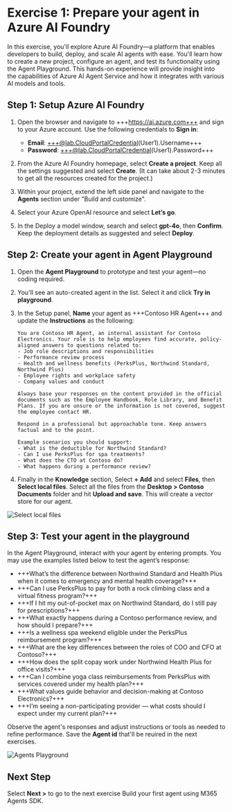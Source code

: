 # Exercise 1: Prepare your agent in Azure AI Foundry

In this exercise, you'll explore Azure AI Foundry—a platform that enables developers to build, deploy, and scale AI agents with ease. You'll learn how to create a new project, configure an agent, and test its functionality using the Agent Playground. This hands-on experience will provide insight into the capabilities of Azure AI Agent Service and how it integrates with various AI models and tools. 

## Step 1: Setup Azure AI Foundry 

1. Open the browser and navigate to +++https://ai.azure.com+++ and sign to your Azure account. Use the following credentials to **Sign in**:
    - **Email**: +++@lab.CloudPortalCredential(User1).Username+++
    - **Password**: +++@lab.CloudPortalCredential(User1).Password+++

2. From the Azure AI Foundry homepage, select **Create a project**. Keep all the settings suggested and select **Create**. (It can take about 2-3 minutes to get all the resources created for the project.)
3. Within your project, extend the left side panel and navigate to the **Agents** section under "Build and customize".
4. Select your Azure OpenAI resource and select **Let’s go**.
5. In the Deploy a model window, search and select **gpt-4o**, then **Confirm**. Keep the deployment details as suggested and select **Deploy**.

## Step 2: Create your agent in Agent Playground 

1. Open the **Agent Playground** to prototype and test your agent—no coding required.
2. You'll see an auto-created agent in the list. Select it and click **Try in playground**.
3. In the Setup panel, **Name** your agent as +++Contoso HR Agent+++ and update the **Instructions** as the following:
 
    ```
    You are Contoso HR Agent, an internal assistant for Contoso Electronics. Your role is to help employees find accurate, policy-aligned answers to questions related to:
    - Job role descriptions and responsibilities
    - Performance review process
    - Health and wellness benefits (PerksPlus, Northwind Standard, Northwind Plus)
    - Employee rights and workplace safety
    - Company values and conduct
    
    Always base your responses on the content provided in the official documents such as the Employee Handbook, Role Library, and Benefit Plans. If you are unsure or the information is not covered, suggest the employee contact HR.
    
    Respond in a professional but approachable tone. Keep answers factual and to the point.
    
    Example scenarios you should support:
    - What is the deductible for Northwind Standard?
    - Can I use PerksPlus for spa treatments?
    - What does the CTO at Contoso do?
    - What happens during a performance review?
    ```

4. Finally in the **Knowledge** section, Select **+ Add** and select **Files**, then **Select local files**. Select all the files from the **Desktop > Contoso Documents** folder and hit **Upload and save**. This will create a vector store for our agent.

![Select local files](https://github.com/user-attachments/assets/64bb7392-15f6-458c-9e74-d8ab100ca8fd)


## Step 3: Test your agent in the playground

In the Agent Playground, interact with your agent by entering prompts. You may use the examples listed below to test the agent’s response:

- +++What’s the difference between Northwind Standard and Health Plus when it comes to emergency and mental health coverage?+++
- +++Can I use PerksPlus to pay for both a rock climbing class and a virtual fitness program?+++
- +++If I hit my out-of-pocket max on Northwind Standard, do I still pay for prescriptions?+++
- +++What exactly happens during a Contoso performance review, and how should I prepare?+++
- +++Is a wellness spa weekend eligible under the PerksPlus reimbursement program?+++
- +++What are the key differences between the roles of COO and CFO at Contoso?+++
- +++How does the split copay work under Northwind Health Plus for office visits?+++
- +++Can I combine yoga class reimbursements from PerksPlus with services covered under my health plan?+++
- +++What values guide behavior and decision-making at Contoso Electronics?+++
- +++I’m seeing a non-participating provider — what costs should I expect under my current plan?+++

Observe the agent's responses and adjust instructions or tools as needed to refine performance. Save the **Agent id** that'll be reuired in the next exercises.

![Agents Playground](https://github.com/user-attachments/assets/13421287-d476-41c4-88df-bed1bff2f2f8)

## Next Step

Select **Next >** to go to the next exercise Build your first agent using M365 Agents SDK.
